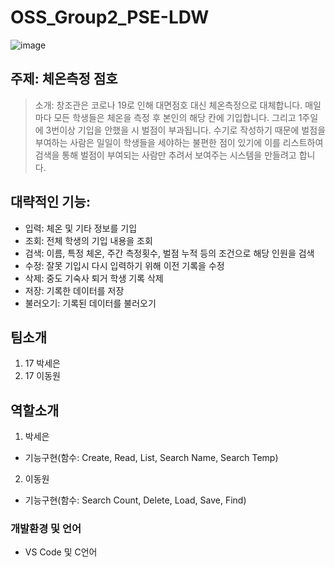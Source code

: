 # OSS_Group2_PSE-LDW

![image](https://user-images.githubusercontent.com/37777412/166202332-e8e8273a-5181-4f68-9474-172a5e8b1747.png)


## 주제: 체온측정 점호
>소개: 창조관은 코로나 19로 인해 대면점호 대신 체온측정으로 대체합니다. 매일마다 모든 학생들은 체온을 측정 후 본인의 해당 칸에 기입합니다. 그리고 1주일에 3번이상 기입을 안했을 시 벌점이 부과됩니다. 수기로 작성하기 때문에 벌점을 부여하는 사람은 일일이 학생들을 세야하는 불편한 점이 있기에 이를 리스트하여 검색을 통해 벌점이 부여되는 사람만 추려서 보여주는 시스템을 만들려고 합니다.

## 대략적인 기능:
- 입력: 체온 및 기타 정보를 기입
- 조회: 전체 학생의 기입 내용을 조회
- 검색: 이름, 특정 체온, 주간 측정횟수, 벌점 누적 등의 조건으로 해당 인원을 검색
- 수정: 잘못 기입시 다시 입력하기 위해 이전 기록을 수정
- 삭제: 중도 기숙사 퇴거 학생 기록 삭제
- 저장: 기록한 데이터를 저장
- 불러오기: 기록된 데이터를 불러오기


## 팀소개 

1. 17 박세은
2. 17 이동원

## 역할소개
1. 박세은
- 기능구현(함수: Create, Read, List, Search Name, Search Temp)

2. 이동원
- 기능구현(함수: Search Count, Delete, Load, Save, Find)


### 개발환경 및 언어
- VS Code 및 C언어
